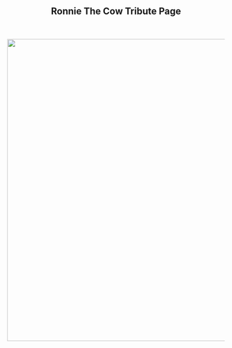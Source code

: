 <p align="center">
    <h2 align="center">Ronnie The Cow Tribute Page</h2> <br><br>
    <img src="./media/ronnie-cow-tribute.gif" align="center" width="700" />

</p>
